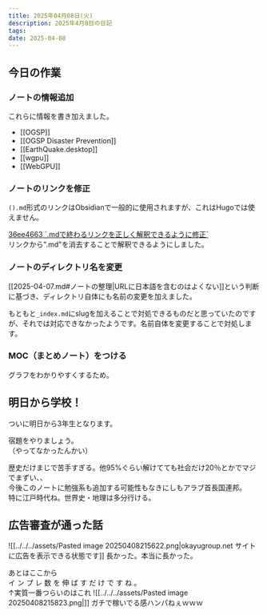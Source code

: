 ```yaml
---
title: 2025年04月08日(火)
description: 2025年4月8日の日記
tags:
date: 2025-04-08
---
```

## 今日の作業
### ノートの情報追加
これらに情報を書き加えました。
- [[OGSP]]
- [[OGSP Disaster Prevention]]
- [[EarthQuake.desktop]]
- [[wgpu]]
- [[WebGPU]]
### ノートのリンクを修正
`().md`形式のリンクはObsidianで一般的に使用されますが、これはHugoでは使えません。

[36ee4663 \`.mdで終わるリンクを正しく解釈できるように修正\`](https://github.com/yossy4411/note-web/commit/36ee46632d30d1d4646115c926659c293c3c9add#diff-f7b06ddbef6db89a3316207be1370aed4471163e87284b63aad6d51f59f1e45e)  
リンクから".md"を消去することで解釈できるようにしました。
### ノートのディレクトリ名を変更
[[2025-04-07.md#ノートの整理|URLに日本語を含むのはよくない]]という判断に基づき、ディレクトリ自体にも名前の変更を加えました。

もともと`_index.md`にslugを加えることで対処できるものだと思っていたのですが、それでは対応できなかったようです。名前自体を変更することで対処します。
### MOC（まとめノート）をつける
グラフをわかりやすくするため。
## 明日から学校！
ついに明日から3年生となります。

宿題をやりましょう。  
（やってなかったんかい）

歴史だけまじで苦手すぎる。他95%ぐらい解けてても社会だけ20％とかでマジでまずい、、  
今後このノートに勉強系も追加する可能性もなきにしもアラブ首長国連邦。  
特に江戸時代ね。世界史・地理は多分行ける。
## 広告審査が通った話
![[../../../assets/Pasted image 20250408215622.png|okayugroup.net  サイトに広告を表示できる状態です]]
長かった。本当に長かった。

あとはここから  
イ ン プ レ 数 を 伸 ば す だ け で す ね 。  
↑実質一番つらいのはこれ
![[../../../assets/Pasted image 20250408215823.png|]]
ガチで稼いでる感ハンパねぇｗｗｗ

